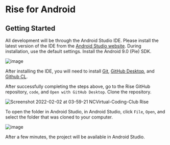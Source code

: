 # Rise for Android
## Getting Started
All development will be through the Android Studio IDE. Please install the latest version of the IDE from the [Android Studio website](https://developer.android.com/studio/index.html). During installation, use the default settings. Install the Android 9.0 (Pie) SDK.

![image](https://user-images.githubusercontent.com/39242954/152127209-b1c0e257-5b8c-4884-84d0-ebeb02844884.png)


After installing the IDE, you will need to install [Git](https://git-scm.com/), [GitHub Desktop](https://desktop.github.com/), and [Github CL](https://cli.github.com/).

After successfully completing the steps above, go to the Rise GitHub repository, `code`, and `Open with GitHub Desktop`. Clone the repository.

![Screenshot 2022-02-02 at 03-59-21 NCVirtual-Coding-Club Rise](https://user-images.githubusercontent.com/39242954/152126982-a8a644ac-b9be-433b-bf24-b1d8e799200f.png)

To open the folder in Android Studio, in Android Studio, click `File`, `Open`, and select the folder that was cloned to your computer.

![image](https://user-images.githubusercontent.com/39242954/152127111-16b01b1c-8881-443a-94d8-6f25fceee408.png)

After a few minutes, the project will be available in Android Studio.

